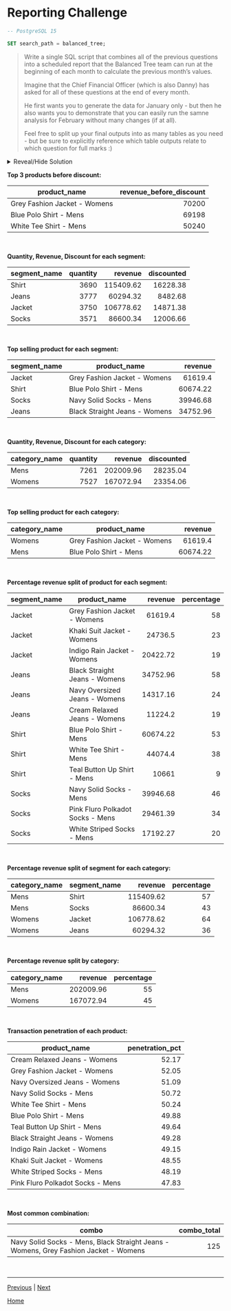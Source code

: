 # **Reporting Challenge**

```sql
-- PostgreSQL 15

SET search_path = balanced_tree;
```

> Write a single SQL script that combines all of the previous questions into a scheduled report that the Balanced Tree team can run at the beginning of each month to calculate the previous month’s values.
>
> Imagine that the Chief Financial Officer (which is also Danny) has asked for all of these questions at the end of every month.
>
> He first wants you to generate the data for January only - but then he also wants you to demonstrate that you can easily run the samne analysis for February without many changes (if at all).
>
> Feel free to split up your final outputs into as many tables as you need - but be sure to explicitly reference which table outputs relate to which question for full marks :)

<details>
<summary>Reveal/Hide Solution</summary>

```sql
SET search_path = balanced_tree;

DROP TABLE IF EXISTS monthly_sales CASCADE;
CREATE TEMP TABLE monthly_sales AS
SELECT
	*
FROM sales
WHERE TO_CHAR(start_txn_time, 'MM-YYYY') = '01-2021'; -- user-input

-- 01. What are the top 3 products by total revenue before discount?

CREATE OR REPLACE VIEW Question01 AS
SELECT
	p.product_name,
	SUM(s.qty * s.price) as revenue_before_discount
FROM monthly_sales s
INNER JOIN product_details p
	ON p.product_id = s.prod_id
GROUP BY p.product_name
ORDER BY revenue_before_discount DESC
LIMIT 3;

-- 02. What is the total quantity, revenue and discount for each segment?

CREATE OR REPLACE VIEW Question02 AS
SELECT
	p.segment_name,
	SUM(s.qty) as quantity,
	ROUND(SUM(s.qty * s.price * (100.0 - s.discount) / 100), 2) as revenue,
	ROUND(SUM(s.qty * s.price * (s.discount / 100.0)), 2) as discounted
FROM monthly_sales s
INNER JOIN product_details p
	ON p.product_id = s.prod_id
GROUP BY p.segment_name;

-- 03. What is the top selling product for each segment?

CREATE OR REPLACE VIEW Question03 AS
WITH aggregated AS (
	SELECT
		p.segment_name,
		p.product_name,
		ROUND(SUM(s.qty * s.price * (100.0 - s.discount) / 100), 2) as revenue
	FROM monthly_sales s
	INNER JOIN product_details p
		ON p.product_id = s.prod_id
	GROUP BY p.segment_name, p.product_name
),

ranked AS (
	SELECT
		*, RANK() OVER(PARTITION BY segment_name ORDER BY revenue DESC) as ranked
	FROM aggregated
)

SELECT
	segment_name, product_name, revenue
FROM ranked
WHERE ranked = 1
ORDER BY revenue DESC;

-- 04. What is the total quantity, revenue and discount for each category?

CREATE OR REPLACE VIEW Question04 AS
SELECT
	p.category_name,
	SUM(s.qty) as quantity,
	ROUND(SUM(s.qty * s.price * (100.0 - s.discount) / 100), 2) as revenue,
	ROUND(SUM(s.qty * s.price * (s.discount / 100.0)), 2) as discounted
FROM monthly_sales s
INNER JOIN product_details p
	ON p.product_id = s.prod_id
GROUP BY p.category_name;

-- 05. What is the top selling product for each category?

CREATE OR REPLACE VIEW Question05 AS
WITH aggregated AS (
	SELECT
		p.category_name,
		p.product_name,
		ROUND(SUM(s.qty * s.price * (100.0 - s.discount) / 100), 2) as revenue
	FROM monthly_sales s
	INNER JOIN product_details p
		ON p.product_id = s.prod_id
	GROUP BY p.category_name, p.product_name
),

ranked AS (
	SELECT
		*, RANK() OVER(PARTITION BY category_name ORDER BY revenue DESC) as ranked
	FROM aggregated
)

SELECT
	category_name, product_name, revenue
FROM ranked
WHERE ranked = 1
ORDER BY revenue DESC;

-- 06. What is the percentage split of revenue by product for each segment?

CREATE OR REPLACE VIEW Question06 AS
WITH aggregated AS (
	SELECT
		p.segment_name,
		p.product_name,
		ROUND(SUM(s.qty * s.price * (100.0 - s.discount) / 100), 2) as revenue
	FROM monthly_sales s
	INNER JOIN product_details p
		ON p.product_id = s.prod_id
	GROUP BY p.segment_name, p.product_name
),

segment_agg AS (
	SELECT
		segment_name,
		SUM(revenue) AS group_total
	FROM aggregated
	GROUP BY segment_name
)

SELECT
	segment_name, product_name, revenue,
	ROUND(100 * revenue / group_total) as percentage
FROM aggregated
INNER JOIN segment_agg USING (segment_name)
ORDER BY segment_name, percentage DESC;

-- 07. What is the percentage split of revenue by segment for each category?

CREATE OR REPLACE VIEW Question07 AS
WITH aggregated AS (
	SELECT
		p.category_name,
		p.segment_name,
		ROUND(SUM(s.qty * s.price * (100.0 - s.discount) / 100), 2) as revenue
	FROM monthly_sales s
	INNER JOIN product_details p
		ON p.product_id = s.prod_id
	GROUP BY p.category_name, p.segment_name
),

category_agg AS (
	SELECT
		category_name,
		SUM(revenue) AS group_total
	FROM aggregated
	GROUP BY category_name
)

SELECT
	category_name, segment_name, revenue,
	ROUND(100 * revenue / group_total) as percentage
FROM aggregated
INNER JOIN category_agg USING (category_name)
ORDER BY category_name, percentage DESC;

-- 08. What is the percentage split of total revenue by category?

CREATE OR REPLACE VIEW Question08 AS
WITH aggregated AS (
	SELECT
		p.category_name,
		ROUND(SUM(s.qty * s.price * (100.0 - s.discount) / 100), 2) as revenue
	FROM monthly_sales s
	INNER JOIN product_details p
		ON p.product_id = s.prod_id
	GROUP BY p.category_name
)

SELECT
	category_name, revenue,
	ROUND(100 * revenue / (SELECT SUM(revenue) FROM aggregated)) as percentage
FROM aggregated;

-- 09. What is the total transaction “penetration” for each product? (hint: penetration = number of transactions where at least 1 quantity of a product was purchased divided by total number of transactions)

CREATE OR REPLACE VIEW Question09 AS
SELECT
	p.product_name,
	ROUND(100.0 * transactions / (SELECT COUNT(DISTINCT txn_id) FROM monthly_sales), 2) as penetration_pct
	FROM (
		SELECT
			prod_id,
			COUNT(DISTINCT txn_id) as transactions
		FROM monthly_sales
		GROUP BY prod_id) as agg
INNER JOIN product_details p
	ON p.product_id = agg.prod_id
ORDER BY penetration_pct DESC;

-- 10. What is the most common combination of at least 1 quantity of any 3 products in a 1 single transaction?

CREATE OR REPLACE VIEW Question10 AS
WITH subset AS (
    SELECT
        s.txn_id,
        p.product_name,
        p.product_id
    FROM
        monthly_sales AS s
        JOIN product_details AS p ON s.prod_id = p.product_id
),

product_combination AS (
    SELECT
        s1.product_name AS product_1,
        s2.product_name AS product_2,
        s3.product_name AS product_3,
		COUNT(*) as combo_total
    FROM
        subset AS s1
    JOIN subset AS s2 ON s1.txn_id = s2.txn_id
        AND s1.product_id > s2.product_id
    JOIN subset AS s3 ON s2.txn_id = s3.txn_id
        AND s2.product_id > s3.product_id
    GROUP BY product_1, product_2, product_3
    ORDER BY combo_total DESC
    LIMIT 1
)

SELECT
	CONCAT(product_1, ', ', product_2, ', ', product_3) as combo,
	combo_total
FROM product_combination;

-- results

SELECT * FROM Question01;
SELECT * FROM Question02;
SELECT * FROM Question03;
SELECT * FROM Question04;
SELECT * FROM Question05;
SELECT * FROM Question06;
SELECT * FROM Question07;
SELECT * FROM Question08;
SELECT * FROM Question09;
SELECT * FROM Question10;
```

</details>

**Top 3 products before discount:**

| **product_name**             | **revenue_before_discount** |
| ---------------------------- | --------------------------: |
| Grey Fashion Jacket - Womens |                       70200 |
| Blue Polo Shirt - Mens       |                       69198 |
| White Tee Shirt - Mens       |                       50240 |

<br>

**Quantity, Revenue, Discount for each segment:**

| **segment_name** | **quantity** | **revenue** | **discounted** |
| ---------------- | -----------: | ----------: | -------------: |
| Shirt            |         3690 |   115409.62 |       16228.38 |
| Jeans            |         3777 |    60294.32 |        8482.68 |
| Jacket           |         3750 |   106778.62 |       14871.38 |
| Socks            |         3571 |    86600.34 |       12006.66 |

<br>

**Top selling product for each segment:**

| **segment_name** | **product_name**              | **revenue** |
| ---------------- | ----------------------------- | ----------: |
| Jacket           | Grey Fashion Jacket - Womens  |     61619.4 |
| Shirt            | Blue Polo Shirt - Mens        |    60674.22 |
| Socks            | Navy Solid Socks - Mens       |    39946.68 |
| Jeans            | Black Straight Jeans - Womens |    34752.96 |

<br>

**Quantity, Revenue, Discount for each category:**

| **category_name** | **quantity** | **revenue** | **discounted** |
| ----------------- | -----------: | ----------: | -------------: |
| Mens              |         7261 |   202009.96 |       28235.04 |
| Womens            |         7527 |   167072.94 |       23354.06 |

<br>

**Top selling product for each category:**

| **category_name** | **product_name**             | **revenue** |
| ----------------- | ---------------------------- | ----------: |
| Womens            | Grey Fashion Jacket - Womens |     61619.4 |
| Mens              | Blue Polo Shirt - Mens       |    60674.22 |

<br>

**Percentage revenue split of product for each segment:**

| **segment_name** | **product_name**                 | **revenue** | **percentage** |
| ---------------- | -------------------------------- | ----------: | -------------: |
| Jacket           | Grey Fashion Jacket - Womens     |     61619.4 |             58 |
| Jacket           | Khaki Suit Jacket - Womens       |     24736.5 |             23 |
| Jacket           | Indigo Rain Jacket - Womens      |    20422.72 |             19 |
| Jeans            | Black Straight Jeans - Womens    |    34752.96 |             58 |
| Jeans            | Navy Oversized Jeans - Womens    |    14317.16 |             24 |
| Jeans            | Cream Relaxed Jeans - Womens     |     11224.2 |             19 |
| Shirt            | Blue Polo Shirt - Mens           |    60674.22 |             53 |
| Shirt            | White Tee Shirt - Mens           |     44074.4 |             38 |
| Shirt            | Teal Button Up Shirt - Mens      |       10661 |              9 |
| Socks            | Navy Solid Socks - Mens          |    39946.68 |             46 |
| Socks            | Pink Fluro Polkadot Socks - Mens |    29461.39 |             34 |
| Socks            | White Striped Socks - Mens       |    17192.27 |             20 |

<br>

**Percentage revenue split of segment for each category:**

| **category_name** | **segment_name** | **revenue** | **percentage** |
| ----------------- | ---------------- | ----------: | -------------: |
| Mens              | Shirt            |   115409.62 |             57 |
| Mens              | Socks            |    86600.34 |             43 |
| Womens            | Jacket           |   106778.62 |             64 |
| Womens            | Jeans            |    60294.32 |             36 |

<br>

**Percentage revenue split by category:**

| **category_name** | **revenue** | **percentage** |
| ----------------- | ----------: | -------------: |
| Mens              |   202009.96 |             55 |
| Womens            |   167072.94 |             45 |

<br>

**Transaction penetration of each product:**

| **product_name**                 | **penetration_pct** |
| -------------------------------- | ------------------: |
| Cream Relaxed Jeans - Womens     |               52.17 |
| Grey Fashion Jacket - Womens     |               52.05 |
| Navy Oversized Jeans - Womens    |               51.09 |
| Navy Solid Socks - Mens          |               50.72 |
| White Tee Shirt - Mens           |               50.24 |
| Blue Polo Shirt - Mens           |               49.88 |
| Teal Button Up Shirt - Mens      |               49.64 |
| Black Straight Jeans - Womens    |               49.28 |
| Indigo Rain Jacket - Womens      |               49.15 |
| Khaki Suit Jacket - Womens       |               48.55 |
| White Striped Socks - Mens       |               48.19 |
| Pink Fluro Polkadot Socks - Mens |               47.83 |

<br>

**Most common combination:**

| **combo**                                                                            | **combo_total** |
| ------------------------------------------------------------------------------------ | --------------: |
| Navy Solid Socks - Mens, Black Straight Jeans - Womens, Grey Fashion Jacket - Womens |             125 |

<br>

---

[Previous](c-ProductAnalysis.md) | [Next](e-BonusChallenge.md)

[Home](..\README.md)
